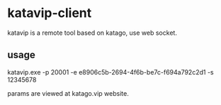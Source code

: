 # katavip-client
katavip is a remote tool based on katago, use web socket.


## usage

katavip.exe -p 20001 -e e8906c5b-2694-4f6b-be7c-f694a792c2d1 -s 12345678

params are viewed at katago.vip website.
